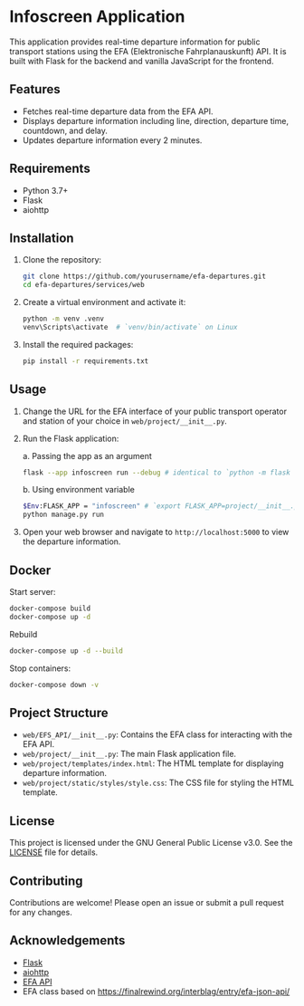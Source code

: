 # Infoscreen Application

This application provides real-time departure information for public transport stations using the EFA (Elektronische Fahrplanauskunft) API. It is built with Flask for the backend and vanilla JavaScript for the frontend.

## Features

- Fetches real-time departure data from the EFA API.
- Displays departure information including line, direction, departure time, countdown, and delay.
- Updates departure information every 2 minutes.

## Requirements

- Python 3.7+
- Flask
- aiohttp

## Installation

1. Clone the repository:
    ```bash
    git clone https://github.com/yourusername/efa-departures.git
    cd efa-departures/services/web
    ```

2. Create a virtual environment and activate it:
    ```bash
    python -m venv .venv
    venv\Scripts\activate  # `venv/bin/activate` on Linux
    ```

3. Install the required packages:
    ```bash
    pip install -r requirements.txt
    ```

## Usage

1. Change the URL for the EFA interface of your public transport operator and station of your choice in `web/project/__init__.py`.

2. Run the Flask application:

    a. Passing the app as an argument
    ```bash
    flask --app infoscreen run --debug # identical to `python -m flask --app infoscreen run --debug`
    ```
    b. Using environment variable
    ```bash
    $Env:FLASK_APP = "infoscreen" # `export FLASK_APP=project/__init__.py` on Linux
    python manage.py run
    ```

3. Open your web browser and navigate to `http://localhost:5000` to view the departure information.

## Docker

Start server:

 ```bash
docker-compose build
docker-compose up -d 
```

Rebuild
```bash
docker-compose up -d --build
```

Stop containers:
```bash
docker-compose down -v
```

## Project Structure

- `web/EFS_API/__init__.py`: Contains the EFA class for interacting with the EFA API.
- `web/project/__init__.py`: The main Flask application file.
- `web/project/templates/index.html`: The HTML template for displaying departure information.
- `web/project/static/styles/style.css`: The CSS file for styling the HTML template.

## License

This project is licensed under the GNU General Public License v3.0. See the [LICENSE](LICENSE) file for details.

## Contributing

Contributions are welcome! Please open an issue or submit a pull request for any changes.

## Acknowledgements

- [Flask](https://flask.palletsprojects.com/)
- [aiohttp](https://docs.aiohttp.org/)
- [EFA API](https://www.efa.de/)
- EFA class based on https://finalrewind.org/interblag/entry/efa-json-api/
